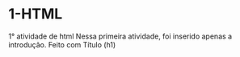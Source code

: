# 1-HTML
1° atividade de html
Nessa primeira atividade, foi inserido apenas a introdução. Feito com Título (h1)
